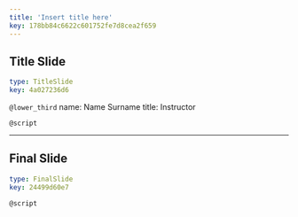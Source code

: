 ```yaml
---
title: 'Insert title here'
key: 178bb84c6622c601752fe7d8cea2f659
---
```


## Title Slide

```yaml
type: TitleSlide
key: 4a027236d6
```

`@lower_third`
name: Name Surname
title: Instructor

`@script`


---

## Final Slide

```yaml
type: FinalSlide
key: 24499d60e7
```

`@script`
